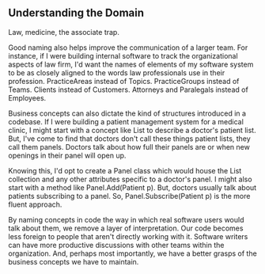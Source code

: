 ## Understanding the Domain

Law, medicine, the associate trap.


Good naming also helps improve the communication of a larger team. For instance, if I were building internal software to track the organizational aspects of law firm, I'd want the names of elements of my software system to be as closely aligned to the words law professionals use in their profession. PracticeAreas instead of Topics. PracticeGroups instead of Teams. Clients instead of Customers. Attorneys and Paralegals instead of Employees.

Business concepts can also dictate the kind of structures introduced in a codebase. If I were building a patient management system for a medical clinic, I might start with a concept like List<Patient> to describe a doctor's patient list. But, I've come to find that doctors don't call these things patient lists, they call them panels. Doctors talk about how full their panels are or when new openings in their panel will open up.

Knowing this, I'd opt to create a Panel class which would house the List<Patient> collection and any other attributes specific to a doctor's panel. I might also start with a method like Panel.Add(Patient p). But, doctors usually talk about patients subscribing to a panel. So, Panel.Subscribe(Patient p) is the more fluent approach.

By naming concepts in code the way in which real software users would talk about them, we remove a layer of interpretation. Our code becomes less foreign to people that aren't directly working with it. Software writers can have more productive discussions with other teams within the organization. And, perhaps most importantly, we have a better grasps of the business concepts we have to maintain.
